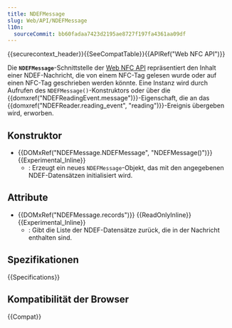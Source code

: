 ```yaml
---
title: NDEFMessage
slug: Web/API/NDEFMessage
l10n:
  sourceCommit: bb60fadaa7423d2195ae8727f197fa4361aa09df
---
```


{{securecontext_header}}{{SeeCompatTable}}{{APIRef("Web NFC API")}}

Die **`NDEFMessage`**-Schnittstelle der [Web NFC API](/de/docs/Web/API/Web_NFC_API) repräsentiert den Inhalt einer NDEF-Nachricht, die von einem NFC-Tag gelesen wurde oder auf einen NFC-Tag geschrieben werden könnte. Eine Instanz wird durch Aufrufen des `NDEFMessage()`-Konstruktors oder über die {{domxref("NDEFReadingEvent.message")}}-Eigenschaft, die an das {{domxref("NDEFReader.reading_event", "reading")}}-Ereignis übergeben wird, erworben.

## Konstruktor

- {{DOMxRef("NDEFMessage.NDEFMessage", "NDEFMessage()")}} {{Experimental_Inline}}
  - : Erzeugt ein neues `NDEFMessage`-Objekt, das mit den angegebenen NDEF-Datensätzen initialisiert wird.

## Attribute

- {{DOMxRef("NDEFMessage.records")}} {{ReadOnlyInline}} {{Experimental_Inline}}
  - : Gibt die Liste der NDEF-Datensätze zurück, die in der Nachricht enthalten sind.

## Spezifikationen

{{Specifications}}

## Kompatibilität der Browser

{{Compat}}
